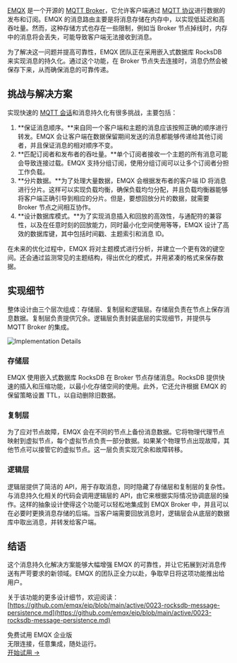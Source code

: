 [EMQX](https://github.com/emqx/emqx) 是一个开源的 [MQTT Broker](https://www.emqx.com/zh/blog/the-ultimate-guide-to-mqtt-broker-comparison)，它允许客户端通过 [MQTT 协议](https://www.emqx.com/zh/blog/the-easiest-guide-to-getting-started-with-mqtt)进行数据的发布和订阅。EMQX 的消息路由主要是将消息存储在内存中，以实现低延迟和高吞吐量。然而，这种存储方式也存在一些限制，例如当 Broker 节点掉线时，内存中的消息将会丢失，可能导致客户端无法接收到消息。

为了解决这一问题并提高可靠性，EMQX 团队正在采用嵌入式数据库 RocksDB 来实现消息的持久化。通过这个功能，在 Broker 节点失去连接时，消息仍然会被保存下来，从而确保消息的可靠传递。

## 挑战与解决方案

实现快速的 [MQTT 会话](https://www.emqx.com/zh/blog/mqtt-session)和消息持久化有很多挑战，主要包括：

1. **保证消息顺序。**来自同一个客户端和主题的消息应该按照正确的顺序进行转发。EMQX 会让客户端在数据保留期间发送的消息都能够传递给其他订阅者，并且保证消息的相对顺序不变。
2. **匹配订阅者和发布者的吞吐量。**单个订阅者接收一个主题的所有消息可能会导致连接过载。EMQX 支持分组订阅，使用分组订阅可以让多个订阅者分担工作负载。
3. **分片数据。**为了处理大量数据，EMQX 会根据发布者的客户端 ID 将消息进行分片。这样可以实现负载均衡，确保负载均匀分配，并且负载均衡器能够将客户端正确引导到相应的分片。但是，要想回放分片的数据，就需要 Broker 节点之间相互协作。
4. **设计数据库模式。**为了实现消息插入和回放的高效性，与通配符的兼容性，以及在任意时刻的回放能力，同时最小化空间使用等等，EMQX 设计了高效的数据库键，其中包括时间戳、主题索引和消息 ID。

在未来的优化过程中，EMQX 将对主题模式进行分析，并建立一个更有效的键空间。还会通过监测常见的主题结构，得出优化的模式，并用紧凑的格式来保存数据。

## 实现细节

整体设计由三个层次组成：存储层、复制层和逻辑层。存储层负责在节点上保存消息数据。复制层负责提供冗余。逻辑层负责封装底层的实现细节，并提供与 MQTT Broker 的集成。

![Implementation Details](https://assets.emqx.com/images/5025e78580b151a5dbbac497be04e963.png)

### 存储层

EMQX 使用嵌入式数据库 RocksDB 在 Broker 节点存储消息。RocksDB 提供快速的插入和压缩功能，以最小化存储空间的使用。此外，它还允许根据 EMQX 的保留策略设置 TTL，以自动删除旧数据。

### 复制层

为了应对节点故障，EMQX 会在不同的节点上备份消息数据。它将物理代理节点映射到虚拟节点，每个虚拟节点负责一部分数据。如果某个物理节点出现故障，其他节点可以接管它的虚拟节点。这一层负责实现冗余和故障转移。

### 逻辑层

逻辑层提供了简洁的 API，用于存取消息，同时隐藏了存储层和复制层的复杂性。与消息持久化相关的代码会调用逻辑层的 API，由它来根据实际情况协调底层的操作。这样的抽象设计使得这个功能可以轻松地集成到 EMQX Broker 中，并且可以在必要时更换消息存储的后端。当客户端需要回放消息时，逻辑层会从底层的数据库中取出消息，并转发给客户端。

## 结语

这个消息持久化解决方案能够大幅增强 EMQX 的可靠性，并让它拓展到对消息传送有严苛要求的新领域。EMQX 的团队正全力以赴，争取早日将这项功能推出给用户。

关于该功能的更多设计细节，欢迎阅读： [https://github.com/emqx/eip/blob/main/active/0023-rocksdb-message-persistence.md](https://github.com/emqx/eip/blob/main/active/0023-rocksdb-message-persistence.md)





<section class="promotion">
    <div>
        免费试用 EMQX 企业版
            <div class="is-size-14 is-text-normal has-text-weight-normal">无限连接，任意集成，随处运行。</div>
    </div>
    <a href="https://www.emqx.com/zh/try?product=enterprise" class="button is-gradient px-5">开始试用 →</a>
</section>
